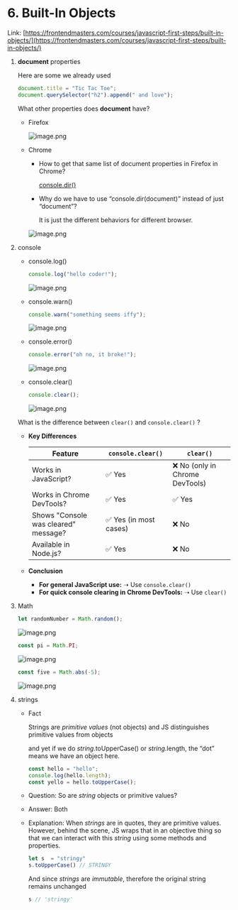 # 6. Built-In Objects

Link: [https://frontendmasters.com/courses/javascript-first-steps/built-in-objects/](https://frontendmasters.com/courses/javascript-first-steps/built-in-objects/)

1. **document** properties
    
    Here are some  we already used
    
    ```jsx
    document.title = "Tic Tac Toe";
    document.querySelector("h2").append(" and love");
    ```
    
    What other properties does **document** have?
    
    - Firefox
        
        ![image.png](./image/image_01.png)
        
    - Chrome
        - How to get that same list of document properties in Firefox in Chrome?
            
            [console.dir()](https://developer.mozilla.org/en-US/docs/Web/API/console/dir_static)
            
        - Why do we have to use “console.dir(document)” instead of just “document”?
            
            It is just the different behaviors for different browser.
            
        
        ![image.png](./image/image_02.png)
        
2. console
    - console.log()
        
        ```jsx
        console.log("hello coder!");
        ```
        
        ![image.png](./image/image_03.png)
        
    - console.warn()
        
        ```jsx
        console.warn("something seems iffy");
        ```
        
        ![image.png](./image/image_04.png)
        
    - console.error()
        
        ```jsx
        console.error("oh no, it broke!");
        ```
        
        ![image.png](./image/image_05.png)
        
    - console.clear()
        
        ```jsx
        console.clear();
        ```
        
        ![image.png](./image/image_06.png)
        
    
    What is the difference between `clear()` and `console.clear()` ?
    
    - **Key Differences**
        
        
        | Feature | `console.clear()` | `clear()` |
        | --- | --- | --- |
        | Works in JavaScript? | ✅ Yes | ❌ No (only in Chrome DevTools) |
        | Works in Chrome DevTools? | ✅ Yes | ✅ Yes |
        | Shows "Console was cleared" message? | ✅ Yes (in most cases) | ❌ No |
        | Available in Node.js? | ✅ Yes | ❌ No |
    - **Conclusion**
        - **For general JavaScript use:** ➝ Use `console.clear()`
        - **For quick console clearing in Chrome DevTools:** ➝ Use `clear()`
3. Math
    
    ```jsx
    let randomNumber = Math.random();
    ```
    
    ![image.png](./image/image_07.png)
    
    ```jsx
    const pi = Math.PI;
    ```
    
    ![image.png](./image/image_08.png)
    
    ```jsx
    const five = Math.abs(-5);
    ```
    
    ![image.png](./image/image_09.png)
    
4. strings
    - Fact
        
        Strings are *primitive values* (not objects) and JS distinguishes primitive values from objects
        
        and yet if we do *string*.toUpperCase() or *string*.length, the “dot” means we have an object here.
        
        ```jsx
        const hello = "hello";
        console.log(hello.length);
        const yello = hello.toUpperCase();
        ```
        
    - Question: So are *string* objects or primitive values?
    - Answer: Both
    - Explanation: When *strings* are in quotes, they are primitive values. However, behind the scene, JS wraps that in an objective thing so that we can interact with this *string* using some methods and properties.
        
        ```jsx
        let s  = "stringy"
        s.toUpperCase() // STRINGY
        ```
        
        And since *strings* are *immutable*, therefore the original string remains unchanged
        
        ```jsx
        s // 'stringy'
        ```